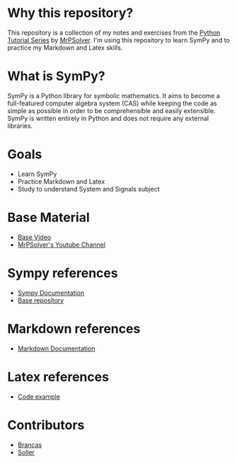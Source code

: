 # Why this repository?
This repository is a collection of my notes and exercises from the [Python Tutorial Series](https://www.youtube.com/watch?v=1yBPEPhq54M&t=193s) by [MrPSolver](https://www.youtube.com/@MrPSolver).
I'm using this repository to learn SymPy and to practice my Markdown and Latex skills.

# What is SymPy?
SymPy is a Python library for symbolic mathematics. It aims to become a full-featured computer algebra system (CAS) while keeping the code as simple as possible in order to be comprehensible and easily extensible. SymPy is written entirely in Python and does not require any external libraries.

# Goals
* Learn SymPy
* Practice Markdown and Latex
* Study to understand System and Signals subject

# Base Material
* [Base Video](https://www.youtube.com/watch?v=1yBPEPhq54M&t=193s)
* [MrPSolver's Youtube Channel](https://www.youtube.com/@MrPSolver)

# Sympy references
* [Sympy Documentation](https://docs.sympy.org/)
* [Base repository](https://github.com/lukepolson/youtube_channel/blob/main/Python%20Tutorial%20Series/sympy1.ipynb)

# Markdown references
* [Markdown Documentation](https://www.markdownguide.org/basic-syntax/)

# Latex references
* [Code example](https://ashki23.github.io/markdown-latex.html#:~:text=We%20can%20use%20LaTeX%20to,a%20double%20%24%20to%20display%20equations.)


# Contributors
* [Brancas](https://github.com/JoaoVitorBranco/)
* [Soller](https://github.com/VgsStudio)


